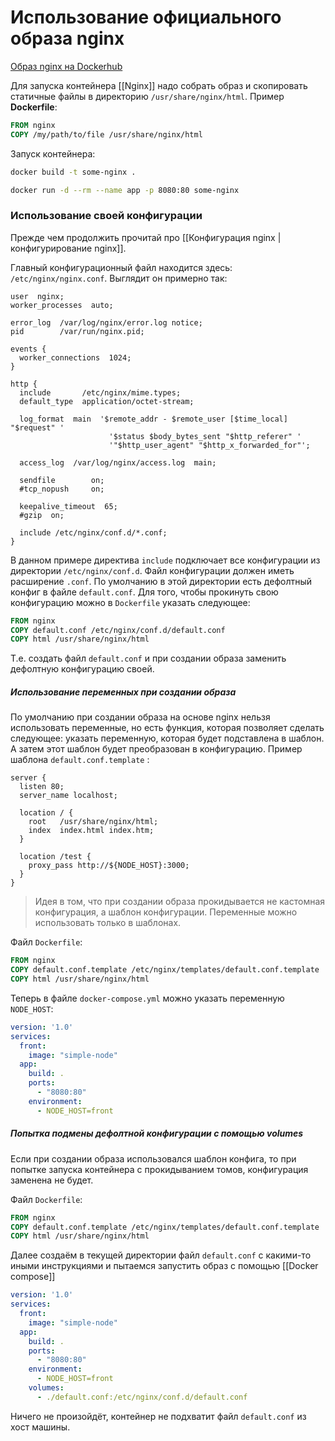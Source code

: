 
# Использование официального образа nginx

[Образ nginx на Dockerhub](https://hub.docker.com/_/nginx)

Для запуска контейнера [[Nginx]] надо собрать образ и скопировать статичные файлы в директорию `/usr/share/nginx/html`. Пример **Dockerfile**:

```Dockerfile
FROM nginx
COPY /my/path/to/file /usr/share/nginx/html
```

Запуск контейнера:
```bash
docker build -t some-nginx .

docker run -d --rm --name app -p 8080:80 some-nginx
```

### Использование своей конфигурации

Прежде чем продолжить прочитай про [[Конфигурация nginx | конфигурирование nginx]].

Главный конфигурационный файл находится здесь: `/etc/nginx/nginx.conf`. Выглядит он примерно так:
```
user  nginx;
worker_processes  auto;

error_log  /var/log/nginx/error.log notice;
pid        /var/run/nginx.pid;

events {
  worker_connections  1024;
}

http {
  include       /etc/nginx/mime.types;
  default_type  application/octet-stream;

  log_format  main  '$remote_addr - $remote_user [$time_local] "$request" '
                      '$status $body_bytes_sent "$http_referer" '
                      '"$http_user_agent" "$http_x_forwarded_for"';

  access_log  /var/log/nginx/access.log  main;

  sendfile        on;
  #tcp_nopush     on;

  keepalive_timeout  65;
  #gzip  on;

  include /etc/nginx/conf.d/*.conf;
}
```

В данном примере директива `include` подключает все конфигурации из директории `/etc/nginx/conf.d`. Файл конфигурации должен иметь расширение `.conf`. По умолчанию в этой директории есть дефолтный конфиг в файле `default.conf`.
Для того, чтобы прокинуть свою конфигурацию можно в `Dockerfile` указать следующее:
```Dockerfile
FROM nginx
COPY default.conf /etc/nginx/conf.d/default.conf
COPY html /usr/share/nginx/html
```

Т.е. создать файл `default.conf` и при создании образа заменить дефолтную конфигурацию своей.

##### Использование переменных при создании образа

По умолчанию при создании образа на основе nginx нельзя использовать переменные, но есть функция, которая позволяет сделать следующее: указать переменную, которая будет подставлена в шаблон. А затем этот шаблон будет преобразован в конфигурацию. Пример шаблона `default.conf.template` :

```
server {
  listen 80;
  server_name localhost;

  location / {
    root   /usr/share/nginx/html;
    index  index.html index.htm;
  }

  location /test {
    proxy_pass http://${NODE_HOST}:3000;
  }
}
```

>Идея в том, что при создании образа прокидывается не кастомная конфигурация, а шаблон конфигурации. Переменные можно использовать только в шаблонах.

Файл `Dockerfile`:

```Dockerfile
FROM nginx
COPY default.conf.template /etc/nginx/templates/default.conf.template
COPY html /usr/share/nginx/html
```

Теперь в файле `docker-compose.yml` можно указать переменную `NODE_HOST`:

```yml
version: '1.0'
services:
  front:
    image: "simple-node"
  app:
    build: .
    ports:
      - "8080:80"
    environment:
      - NODE_HOST=front
```

##### Попытка подмены дефолтной конфигурации с помощью volumes

Если при создании образа использовался шаблон конфига, то при попытке запуска контейнера с прокидыванием томов, конфигурация заменена не будет.

Файл `Dockerfile`:

```Dockerfile
FROM nginx
COPY default.conf.template /etc/nginx/templates/default.conf.template
COPY html /usr/share/nginx/html
```

Далее создаём в текущей директории файл `default.conf` с какими-то иными инструкциями и пытаемся запустить образ с помощью [[Docker compose]]

```yml
version: '1.0'
services:
  front:
    image: "simple-node"
  app:
    build: .
    ports:
      - "8080:80"
    environment:
      - NODE_HOST=front
    volumes:
	  - ./default.conf:/etc/nginx/conf.d/default.conf
```

Ничего не произойдёт, контейнер не подхватит файл `default.conf` из хост машины.